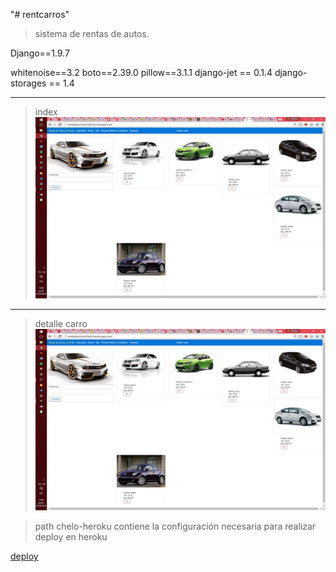 "# rentcarros" 


> sistema de rentas de autos.



Django==1.9.7

whitenoise==3.2
boto==2.39.0
pillow==3.1.1
django-jet == 0.1.4
django-storages == 1.4


---
> index
![Image](1.png)
---
> detalle carro
![Image](1.png)

> path chelo-heroku contiene la configuración necesaria para realizar deploy en heroku

[deploy](https://devcenter.heroku.com/articles/deploying-python)
